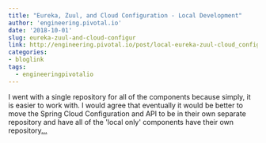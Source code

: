 ```yaml
---
title: "Eureka, Zuul, and Cloud Configuration - Local Development"
author: 'engineering.pivotal.io'
date: '2018-10-01'
slug: eureka-zuul-and-cloud-configur
link: http://engineering.pivotal.io/post/local-eureka-zuul-cloud_config-with-spring/
categories:
- bloglink
tags:
  - engineeringpivotalio
---
```


I went with a single repository for all of the components because simply, it is easier to work with. I would agree that eventually it would be better to move the Spring Cloud Configuration and API to be in their own separate repository and have all of the 'local only' components have their own repository[... <i class="fas fa-external-link-alt"></i>](http://engineering.pivotal.io/post/local-eureka-zuul-cloud_config-with-spring/)

